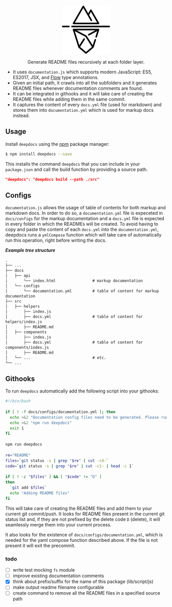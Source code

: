 <p align="center">
  <img src="./.github/deep-iceberg.png" width="150" alt="Designed by Freepik from www.flaticon.com" />
</p>

<p align="center">
  Generate README files recursively at each folder layer.
</p>

* It uses `documentation.js` which supports modern JavaScript: ES5, ES2017, JSX, and [Flow](http://flowtype.org/) type annotations.
* Given an initial path, it crawls into all the subfolders and it generates README files whenever documentation comments are found.
* It can be integrated in githooks and it will take care of creating the README files while adding them in the same commit.
* It captures the content of every `docs.yml` file (used for markdown) and stores them into `documentation.yml` which is used for markup docs instead.


## Usage
Install `deepdocs` using the [npm](https://www.npmjs.com/) package manager:

```sh
$ npm install deepdocs --save
```
This installs the command `deepdocs` that you can include in your `package.json` and call the build function by providing a source path.

```json
"deepdocs": "deepdocs build --path ./src"

```

## Configs
`documentation.js` allows the usage of table of contents for both markup and markdown docs. In order to do so, a `documentation.yml` file is expeceted in `docs/configs` for the markup documentation and a `docs.yml` file is expected in every folder in which the READMEs will be created.
To avoid having to copy and paste the content of each `docs.yml` into the `documentation.yml`, deepdocs runs a `ymlCompose` function which will take care of automatically run this operation, right before writing the docs.


***Example tree structure***

    .
    ├── ...
    ├── docs
    │   ├── api
    │       └── index.html                # markup documentation
    │   └── configs
    │       └── documentation.yml         # table of content for markup documentation
    ├── src
    │   ├── helpers
    │       ├── index.js
    │       ├── docs.yml                  # table of content for helpers/index.js
    │       ├── README.md
    │   ├── components
    │       ├── index.js
    │       ├── docs.yml                  # table of content for components/index.js
    │       ├── README.md
    │   └── ...                           # etc.
    └── ...

## Githooks

To run `deepdocs` automatically add the following script into your githooks:

```sh
#!/bin/bash

if [ ! -f docs/configs/documentation.yml ]; then
  echo >&2 "Documentation config files need to be generated. Please run:"
  echo >&2 "npm run deepdocs"
  exit 1
fi

npm run deepdocs

re="README"
files=`git status -s | grep "$re" | cut -c4-`
code=`git status -s | grep "$re" | cut -c1- | head -c 1`

if [ ! -z "$files" ] && [ "$code" != "D" ]
then
  `git add $files`
  echo "Adding README files"
fi

```
This will take care of creating the README files and add them to your current git commit/push. It looks for README files present in the current git status list and, if they are not prefixed by the delete code `D` (delete), it will seamlessly merge them into your current process.  

It also looks for the existence of `docs/configs/documentation.yml`, which is needed for the yaml compose function described above. If the file is not present it will exit the precommit.


### todo
- [ ] write test mocking `fs` module
- [ ] improve existing documentation comments
- [x] think about prefix/suffix for the name of this package (lib/script/js)
- [ ] make output readme filename configurable
- [ ] create command to remove all the README files in a specified source path
